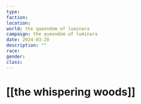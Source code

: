 ```yaml
---
type: 
faction: 
location: 
world: the queendom of luminara
campaign: the queendom of luminara
date: 2024-03-20
description: ""
race: 
gender: 
class: 
---
```

# [[the whispering woods]]

